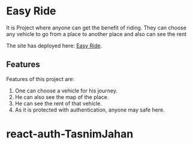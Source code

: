 # Easy Ride

It is Project where anyone can get the benefit of riding. They can choose any vehicle to go from a place to another place and also can see the rent

The site has deployed here: [Easy Ride](https://easy-ride1.web.app/).

## Features

Features of this project are:

1. One can choose a vehicle for his journey.
2. He can also see the map of the place.
3. He can see the rent of that vehicle.
4. As it is protected with authentication, anyone may safe here. 


# react-auth-TasnimJahan
